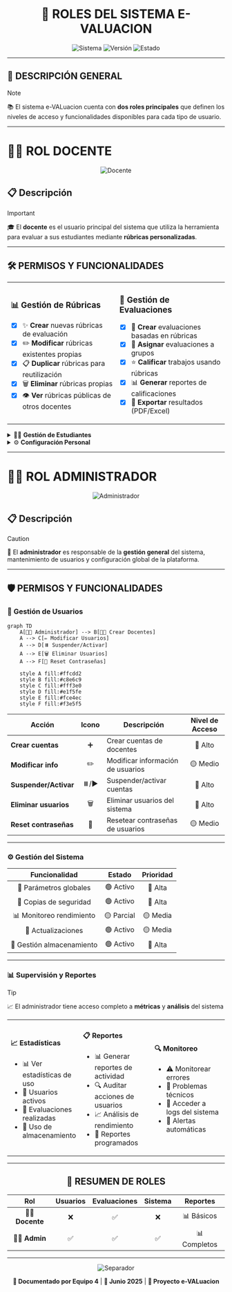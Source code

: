 <div align="center">

# 👥 **ROLES DEL SISTEMA E-VALUACION**

![Sistema](https://img.shields.io/badge/Sistema-e--VALuacion-blue?style=for-the-badge&logo=education)
![Versión](https://img.shields.io/badge/Versión-1.0-green?style=for-the-badge)
![Estado](https://img.shields.io/badge/Estado-Documentado-success?style=for-the-badge)

</div>

---

## 🎯 **DESCRIPCIÓN GENERAL**

> [!NOTE]
> 📚 El sistema e-VALuacion cuenta con **dos roles principales** que definen los niveles de acceso y funcionalidades disponibles para cada tipo de usuario.

---

# 👨‍🏫 **ROL DOCENTE**

<div align="center">

![Docente](https://img.shields.io/badge/👨‍🏫-DOCENTE-blue?style=for-the-badge)

</div>

## 📋 **Descripción**

> [!IMPORTANT]
> 🎓 El **docente** es el usuario principal del sistema que utiliza la herramienta para evaluar a sus estudiantes mediante **rúbricas personalizadas**.

---

## 🛠️ **PERMISOS Y FUNCIONALIDADES**

<table>
<tr>
<td width="50%">

### 📊 **Gestión de Rúbricas**

- [x] ✨ **Crear** nuevas rúbricas de evaluación
- [x] ✏️ **Modificar** rúbricas existentes propias  
- [x] 📋 **Duplicar** rúbricas para reutilización
- [x] 🗑️ **Eliminar** rúbricas propias
- [x] 👁️ **Ver** rúbricas públicas de otros docentes

</td>
<td width="50%">

### 📝 **Gestión de Evaluaciones**

- [x] 🎯 **Crear** evaluaciones basadas en rúbricas
- [x] 👥 **Asignar** evaluaciones a grupos
- [x] ⭐ **Calificar** trabajos usando rúbricas
- [x] 📊 **Generar** reportes de calificaciones
- [x] 📄 **Exportar** resultados (PDF/Excel)

</td>
</tr>
</table>

<details>
<summary>👨‍🎓 <strong>Gestión de Estudiantes</strong></summary>

### 👨‍🎓 **Gestión de Estudiantes**

| Funcionalidad | Estado | Descripción |
|---------------|:------:|-------------|
| 📝 Crear listas | ✅ | Crear y gestionar listas de estudiantes |
| 🏷️ Organizar grupos | ✅ | Organizar estudiantes por grupos/cursos |
| 📈 Ver historial | ✅ | Ver historial de evaluaciones por estudiante |
| 💬 Retroalimentación | ✅ | Enviar retroalimentación personalizada |

</details>

<details>
<summary>⚙️ <strong>Configuración Personal</strong></summary>

### ⚙️ **Configuración Personal**

- 👤 **Actualizar** información de perfil
- 🔒 **Cambiar** contraseña
- 📧 **Configurar** notificaciones por email  
- 🎨 **Personalizar** interfaz de usuario

</details>

---

# 👨‍💼 **ROL ADMINISTRADOR**

<div align="center">

![Administrador](https://img.shields.io/badge/👨‍💼-ADMINISTRADOR-red?style=for-the-badge)

</div>

## 📋 **Descripción**

> [!CAUTION]
> 🔧 El **administrador** es responsable de la **gestión general** del sistema, mantenimiento de usuarios y configuración global de la plataforma.

---

## 🛡️ **PERMISOS Y FUNCIONALIDADES**

### 👥 **Gestión de Usuarios**

```mermaid
graph TD
    A[👨‍💼 Administrador] --> B[👨‍🏫 Crear Docentes]
    A --> C[✏️ Modificar Usuarios]
    A --> D[⏸️ Suspender/Activar]
    A --> E[🗑️ Eliminar Usuarios]
    A --> F[🔑 Reset Contraseñas]
    
    style A fill:#ffcdd2
    style B fill:#c8e6c9
    style C fill:#fff3e0
    style D fill:#e1f5fe
    style E fill:#fce4ec
    style F fill:#f3e5f5
```

| Acción | Icono | Descripción | Nivel de Acceso |
|--------|:-----:|-------------|:---------------:|
| **Crear cuentas** | ➕ | Crear cuentas de docentes | 🔴 Alto |
| **Modificar info** | ✏️ | Modificar información de usuarios | 🟡 Medio |
| **Suspender/Activar** | ⏸️/▶️ | Suspender/activar cuentas | 🔴 Alto |
| **Eliminar usuarios** | 🗑️ | Eliminar usuarios del sistema | 🔴 Alto |
| **Reset contraseñas** | 🔑 | Resetear contraseñas de usuarios | 🟡 Medio |

---

### ⚙️ **Gestión del Sistema**

<div align="center">

| **Funcionalidad** | **Estado** | **Prioridad** |
|:-----------------:|:----------:|:-------------:|
| 🔧 Parámetros globales | 🟢 Activo | 🔴 Alta |
| 💾 Copias de seguridad | 🟢 Activo | 🔴 Alta |
| 📊 Monitoreo rendimiento | 🟡 Parcial | 🟡 Media |
| 🔄 Actualizaciones | 🟢 Activo | 🟡 Media |
| 💽 Gestión almacenamiento | 🟢 Activo | 🔴 Alta |

</div>

---

### 📊 **Supervisión y Reportes**

> [!TIP]
> 📈 El administrador tiene acceso completo a **métricas** y **análisis** del sistema

<table>
<tr>
<td width="33%">

#### 📈 **Estadísticas**
- 📊 Ver estadísticas de uso
- 👥 Usuarios activos
- 📝 Evaluaciones realizadas
- 💾 Uso de almacenamiento

</td>
<td width="33%">

#### 📋 **Reportes**
- 📊 Generar reportes de actividad
- 🔍 Auditar acciones de usuarios
- 📈 Análisis de rendimiento
- 📅 Reportes programados

</td>
<td width="34%">

#### 🔍 **Monitoreo**
- ⚠️ Monitorear errores
- 🐛 Problemas técnicos
- 📜 Acceder a logs del sistema
- 🚨 Alertas automáticas

</td>
</tr>
</table>

---

<div align="center">

## 🎯 **RESUMEN DE ROLES**

| Rol | Usuarios | Evaluaciones | Sistema | Reportes |
|:---:|:--------:|:------------:|:-------:|:--------:|
| 👨‍🏫 **Docente** | ❌ | ✅ | ❌ | 📊 Básicos |
| 👨‍💼 **Admin** | ✅ | ✅ | ✅ | 📊 Completos |

---

![Separador](https://img.shields.io/badge/━━━━━━━━━━━━━━━━━━━━━━━━━━━━━━━━━━━━━━━━━━━━━━━━━━━━━━━━━━━━━━━━━━━━━━━━━━━━━━━━━━━━━━━━━━━━━━━━━━━━━━━━━━━━━━━━━━━━━━━━━━━━━━━━━━━━━━━━━━━━━━━━━━━━━━━━━━━━━━━━━━━━━━━━━━━━━━━━━━━━━━━━━━━━━━━━━━━━━━━━━━━━━━━━━━━━━━━━━━━━━━━━━━━━━━━━━━━━━━━━━━━━━━━━━━━━━━━━━━━━━━━━━━━━━━━━━━━━━━━━━━━━━━━━━━━━━━━━━━━━━━━━━━━━━━━━━━━━━━━━━━━━━━━━━━━━━━━━━━━━-transparent)

**📝 Documentado por Equipo 4** | **📅 Junio 2025** | **🎯 Proyecto e-VALuacion**

</div>

